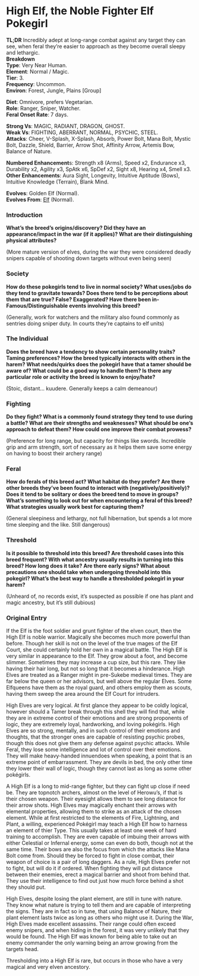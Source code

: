 # High Elf, the Noble Fighter Elf Pokegirl


**TL;DR**
Incredibly adept at long-range combat against any target they can see, when feral they’re easier to approach as they become overall sleepy and lethargic.  
**Breakdown**  
**Type**: Very Near Human.  
**Element**: Normal / Magic.  
**Tier**: 3.  
**Frequency**: Uncommon.  
**Environ**: Forest, Jungle, Plains [Group]  

**Diet**: Omnivore, prefers Vegetarian.  
**Role**: Ranger, Sniper, Watcher.  
**Feral Onset Rate**: 7 days.  

**Strong Vs**: MAGIC, RADIANT, DRAGON, GHOST.  
**Weak Vs**: FIGHTING, ABERRANT, NORMAL, PSYCHIC, STEEL.  
**Attacks**:  Cheer, V-Splash, X-Splash, Absorb, Power Bolt, Mana Bolt, Mystic Bolt, Dazzle, Shield, Barrier, Arrow Shot, Affinity Arrow, Artemis Bow, Balance of Nature.  

**Numbered Enhancement**s: Strength x8 (Arms), Speed x2, Endurance x3, Durability x2, Agility x3, SpAtk x6, SpDef x2, Sight x8, Hearing x4, Smell x3.  
**Other Enhancements**: Aura Sight, Longevity, Intuitive Aptitude (Bows), Intuitive Knowledge (Terrain), Blank Mind.  

**Evolves**: Golden Elf (Normal).  
**Evolves From**: [Elf](elf.md) (Normal).  

### Introduction  
**What’s the breed’s origins/discovery? Did they have an appearance/impact in the war (if it applies)? What are their distinguishing physical attributes?** 

(More mature version of elves, during the war they were considered deadly snipers capable of shooting down targets without even being seen)

### Society
**How do these pokegirls tend to live in normal society? What uses/jobs do they tend to gravitate towards? Does there tend to be perceptions about them that are true? False? Exaggerated? Have there been in-Famous/Distinguishable events involving this breed?**

(Generally, work for watchers and the military also found commonly as sentries doing sniper duty. In courts they’re captains to elf units)

### The Individual
**Does the breed have a tendency to show certain personality traits? Taming preferences? How the breed typically interacts with others in the harem? What needs/quirks does the pokegirl have that a tamer should be aware of? What could be a good way to handle them? Is there any particular role or activity the breed is known to enjoy/hate?**

(Stoic, distant… kuudere. Generally keeps a calm demeanour)

### Fighting
**Do they fight? What is a commonly found strategy they tend to use during a battle? What are their strengths and weaknesses? What should be one’s approach to defeat them? How could one improve their combat prowess?**

(Preference for long range, but capacity for things like swords. Incredible grip and arm strength, sort of necessary as it helps them save some energy on having to boost their archery range)

### Feral
**How do ferals of this breed act? What habitat do they prefer? Are there other breeds they’ve been found to interact with (negatively/positively)? Does it tend to be solitary or does the breed tend to move in groups? What’s something to look out for when encountering a feral of this breed? What strategies usually work best for capturing them?**

(General sleepiness and lethargy, not full hibernation, but spends a lot more time sleeping and the like. Still dangerous)

### Threshold
**Is it possible to threshold into this breed? Are threshold cases into this breed frequent? With what ancestry usually results in turning into this breed? How long does it take? Are there early signs? What about precautions one should take when undergoing threshold into this pokegirl? What’s the best way to handle a thresholded pokegirl in your harem?**

(Unheard of, no records exist, it’s suspected as possible if one has plant and magic ancestry, but it’s still dubious)












### Original Entry

If the Elf is the foot soldier and grunt fighter of the elven court, then the High Elf is noble warrior. Magically she becomes much more powerful than before. Though her skill is not on the level of the true mages of the Elf Court, she could certainly hold her own in a magical battle. The High Elf is very similar in appearance to the Elf. They grow about a foot, and become slimmer. Sometimes they may increase a cup size, but this rare. They like having their hair long, but not so long that it becomes a hinderance. High Elves are treated as a Ranger might in pre-Sukebe medieval times. They are far below the queen or her advisors, but well above the regular Elves. Some Elfqueens have them as the royal guard, and others employ them as scouts, having them sweep the area around the Elf Court for intruders.


High Elves are very logical. At first glance they appear to be coldly logical, however should a Tamer break through this shell they will find that, while they are in extreme control of their emotions and are strong proponents of logic, they are extremely loyal, hardworking, and loving pokégirls. High Elves are so strong, mentally, and in such control of their emotions and thoughts, that the stronger ones are capable of resisting psychic probes, though this does not give them any defense against psychic attacks. While Feral, they lose some intelligence and lot of control over their emotions. They will make heavy-handed innuendoes when speaking, a point that is an extreme point of embarrassment. They are devils in bed, the only other time they lower their wall of logic, though they cannot last as long as some other pokégirls.


A High Elf is a long to mid-range fighter, but they can fight up close if need be. They are topnotch archers, almost on the level of Herowu’s, if that is their chosen weapon. Their eyesight allows them to see long distance for their arrow shots. High Elves may magically enchant their arrows with elemental properties, allowing them to strike as an attack of the chosen element. While at first restricted to the elements of Fire, Lightning, and Plant, a willing, experienced Pokégirl may teach a High Elf how to harness an element of thier Type. This usually takes at least one week of hard training to accomplish. They are even capable of imbuing their arrows with either Celestial or Infernal energy, some can even do both, though not at the same time. Their bows are also the focus from which the attacks like Mana Bolt come from. Should they be forced to fight in close combat, their weapon of choice is a pair of long daggers. As a rule, High Elves prefer not to fight, but will do it if ordered. When fighting they will put distance between their enemies, erect a magical barrier and shoot from behind that. They use their intelligence to find out just how much force behind a shot they should put.


High Elves, despite losing the plant element, are still in tune with nature. They know what nature is trying to tell them and are capable of interpreting the signs. They are in fact so in tune, that using Balance of Nature, their plant element lasts twice as long as others who might use it. During the War, High Elves made excellent assassins. Their range could often exceed enemy snipers, and when hiding in the forest, it was very unlikely that they would be found. The High Elf was known for being able to take out an enemy commander the only warning being an arrow growing from the targets head.


Thresholding into a High Elf is rare, but occurs in those who have a very magical and very elven ancestory.
